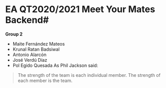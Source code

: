 # EA QT2020/2021 Meet Your Mates Backend#
**Group 2**
- Maite Fernández Mateos
- Krunal Ratan Badsiwal
- Antonio Alarcón
- José Verdú Díaz 
- Pol Egido Quesada
As Phil Jackson said:
> The strength of the team is each individual member.
> The strength of each member is the team.
